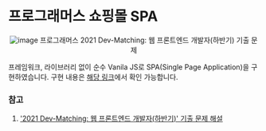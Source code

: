 # 프로그래머스 쇼핑몰 SPA

<div align="center">

![image](https://asset.programmers.co.kr/image/origin/production/skill_check_assignment/141941/8b150865-4c50-472c-8e39-45515f36ddf9.png)
프로그래머스 2021 Dev-Matching: 웹 프론트엔드 개발자(하반기) 기출 문제

</div>

프레임워크, 라이브러리 없이 순수 Vanila JS로 SPA(Single Page Application)을 구현하였습니다.
구현 내용은 [해당 링크](https://saeyan01.notion.site/Vanila-JS-6f598d918b794df69e233a4ab0871408?pvs=4)에서 확인 가능합니다.

### 참고

1. ['2021 Dev-Matching: 웹 프론트엔드 개발자(하반기)' 기출 문제 해설](https://prgms.tistory.com/113)
